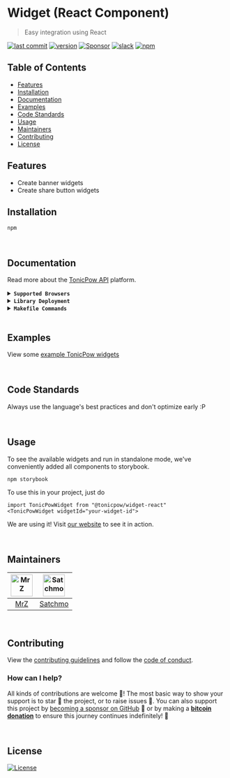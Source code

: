 # Widget (React Component)

> Easy integration using React

[![last commit](https://img.shields.io/github/last-commit/tonicpow/widget-react.svg?style=flat&v=1)](https://github.com/tonicpow/widget-react/commits/master)
[![version](https://img.shields.io/github/release-pre/tonicpow/widget-react.svg?style=flat&v=1)](https://github.com/tonicpow/widget-react/releases)
[![Sponsor](https://img.shields.io/badge/sponsor-TonicPow-181717.svg?logo=github&style=flat&v=1)](https://github.com/sponsors/TonicPow)
[![slack](https://img.shields.io/badge/slack-tonicpow-orange.svg?style=flat&v=1)](https://atlantistic.slack.com/app_redirect?channel=tonicpow)
[![npm](https://img.shields.io/npm/v/@tonicpow/widget-react?v=1)](https://www.npmjs.com/package/@tonicpow/widget-react)

## Table of Contents

- [Features](#Features)
- [Installation](#installation)
- [Documentation](#documentation)
- [Examples](#examples)
- [Code Standards](#code-standards)
- [Usage](#usage)
- [Maintainers](#maintainers)
- [Contributing](#contributing)
- [License](#license)

## Features

- Create banner widgets
- Create share button widgets

## Installation

```shell script
npm
```

<br/>

## Documentation

Read more about the [TonicPow API](https://docs.tonicpow.com) platform.

<details>
<summary><strong><code>Supported Browsers</code></strong></summary>

TonicPow supports all commonly used browsers. Below is a list of popular browsers and their minimum supported version.
If we're missing a browser, suggest one [via an issue](https://github.com/tonicpow/widget-react/issues/new).

| Browser | Platform | Min Version |
|:--------|:---------|:------------|
| Android | Mobile   | 67.0        |
| Bottle  | Desktop  | 0.1         |
| Brave   | Desktop  | 55.0        |
| Chrome  | Desktop  | 55.0        |
| Chrome  | Mobile   | 74.0        |
| Edge    | Desktop  | 17.0        |
| Firefox | Desktop  | 52.0        |
| Firefox | Mobile   | 67.0        |
| IE      | Desktop  | ---         |
| Opera   | Desktop  | 42.0        |
| Opera   | Mobile   | ---         |
| Safari  | Desktop  | 10.1        |
| Safari  | Mobile   | 10.3        |

</details>

<details>
<summary><strong><code>Library Deployment</code></strong></summary>

[goreleaser](https://github.com/goreleaser/goreleaser) for easy binary or library deployment to Github and can be installed via: `brew install goreleaser`.

The [.goreleaser.yml](.goreleaser.yml) file is used to configure [goreleaser](https://github.com/goreleaser/goreleaser).

Use `make release-snap` to create a snapshot version of the release, and finally `make release` to ship to production.

</details>

<details>
<summary><strong><code>Makefile Commands</code></strong></summary>

View all `makefile` commands

```shell script
make help
```

List of all current commands:

```text
audit                Checks for vulnerabilities in dependencies
build                Builds the package for web distribution
clean                Remove previous builds and any test cache data
install              Installs the dependencies for the package
lint                 Runs the standard-js lint tool
outdated             Checks for outdated packages via npm
release              Deploy to npm
test                 Runs all tests
help                 Show this help message
release              Full production release (creates release in Github)
release-test         Full production test release (everything except deploy)
release-snap         Test the full release (build binaries)
replace-version      Replaces the version in HTML/JS (pre-deploy)
tag                  Generate a new tag and push (tag version=0.0.0)
tag-remove           Remove a tag if found (tag-remove version=0.0.0)
tag-update           Update an existing tag to current commit (tag-update version=0.0.0)
```

</details>

<br/>

## Examples

View some [example TonicPow widgets](https://tonicpow.com/guides/promoters/create-widget)

<br/>

## Code Standards

Always use the language's best practices and don't optimize early :P

<br/>

## Usage

To see the available widgets and run in standalone mode, we've conveniently added all components to storybook.

```shell script
npm storybook
```

To use this in your project, just do

```
import TonicPowWidget from "@tonicpow/widget-react"
<TonicPowWidget widgetId="your-widget-id">
```

We are using it! Visit [our website](https://tonicpow.com) to see it in action.

<br/>

## Maintainers

| [<img src="https://github.com/mrz1836.png" height="50" alt="MrZ" />](https://github.com/mrz1836) | [<img src="https://github.com/rohenaz.png" height="50" alt="Satchmo" />](https://github.com/rohenaz) |
|:------------------------------------------------------------------------------------------------:|:----------------------------------------------------------------------------------------------------:|
|                                [MrZ](https://github.com/mrz1836)                                 |                                [Satchmo](https://github.com/rohenaz)                                 |

<br/>

## Contributing

View the [contributing guidelines](.github/CONTRIBUTING.md) and follow the [code of conduct](.github/CODE_OF_CONDUCT.md).

### How can I help?

All kinds of contributions are welcome :raised_hands:!
The most basic way to show your support is to star :star2: the project, or to raise issues :speech_balloon:.
You can also support this project by [becoming a sponsor on GitHub](https://github.com/sponsors/TonicPow) :clap:
or by making a [**bitcoin donation**](https://tonicpow.com/?utm_source=github&utm_medium=sponsor-link&utm_campaign=widget-react&utm_term=widget-react&utm_content=widget-react) to ensure this journey continues indefinitely! :rocket:

<br/>

## License

[![License](https://img.shields.io/badge/license-Open%20BSV-brightgreen.svg?style=flat&v=1)](/LICENSE)
